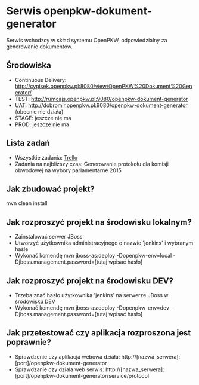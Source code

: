 # Serwis openpkw-dokument-generator

Serwis wchodzcy w skład systemu OpenPKW, odpowiedzialny za generowanie dokumentów.

## Środowiska
* Continuous Delivery: http://cypisek.openpkw.pl:8080/view/OpenPKW%20Dokument%20Generator/
* TEST: http://rumcajs.openpkw.pl:9080/openpkw-dokument-generator
* UAT: http://dobromir.openpkw.pl:9080/openpkw-dokument-generator (obecnie nie działa)
* STAGE: jeszcze nie ma
* PROD: jeszcze nie ma

## Lista zadań
* Wszystkie zadania: [Trello](https://trello.com/b/6TXJgOO5/openpkw-dokument-generator)
* Zadania na najbliższy czas: Generowanie protokołu dla komisji obwodowej na wybory parlamentarne 2015 

## Jak zbudować projekt?
mvn clean install

## Jak rozproszyć projekt na środowisku lokalnym?
* Zainstalować serwer JBoss
* Utworzyć użytkownika administracyjnego o nazwie 'jenkins' i wybranym haśle
* Wykonać komendę mvn jboss-as:deploy -Dopenpkw-env=local -Djboss.management.password=[tutaj wpisać hasło]

## Jak rozproszyć projekt na środowisku DEV?
* Trzeba znać hasło użytkownika 'jenkins' na serwerze JBoss w środowisku DEV
* Wykonać komendę mvn jboss-as:deploy -Dopenpkw-env=dev -Djboss.management.password=[tutaj wpisać hasło]

## Jak przetestować czy aplikacja rozproszona jest poprawnie?
* Sprawdzenie czy aplikacja webowa działa: http://[nazwa_serwera]:[port]/openpkw-dokument-generator
* Sprawdzanie czy działa web serwis: http://[nazwa_serwera]:[port]/openpkw-dokument-generator/service/protocol
